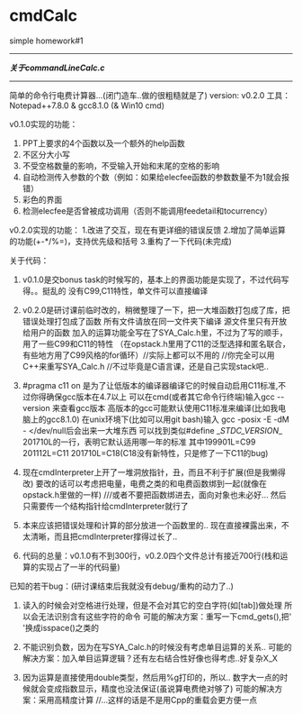 # cmdCalc

simple homework#1

*****************************
***关于commandLineCalc.c***
*****************************
简单的命令行电费计算器...(闭门造车..做的很粗糙就是了)
version: v0.2.0
工具：Notepad++7.8.0 & gcc8.1.0 (& Win10 cmd)

v0.1.0实现的功能：

1. PPT上要求的4个函数以及一个额外的help函数
2. 不区分大小写
3. 不受空格数量的影响，不受输入开始和末尾的空格的影响
4. 自动检测传入参数的个数（例如：如果给elecfee函数的参数数量不为1就会报错）
5. 彩色的界面
6. 检测elecfee是否曾被成功调用（否则不能调用feedetail和tocurrency）

v0.2.0实现的功能：
1.改进了交互，现在有更详细的错误反馈
2.增加了简单运算的功能(+-*/%=)，支持优先级和括号
3.重构了一下代码(未完成)

关于代码：

1. v0.1.0是交bonus task的时候写的，基本上的界面功能是实现了，不过代码写得。。挺乱的
   没有C99,C11特性，单文件可以直接编译

2. v0.2.0是研讨课前临时改的，稍微整理了一下，把一大堆函数打包成了库，把错误处理打包成了函数
   所有文件请放在同一文件夹下编译
   源文件里只有开放给用户的函数
   加入的运算功能全写在了SYA_Calc.h里，不过为了写的顺手，用了一些C99和C11的特性
   （在opstack.h里用了C11的泛型选择和匿名联合，有些地方用了C99风格的for循环）//实际上都可以不用的
   //你完全可以用C++来重写SYA_Calc.h  //不过毕竟是C语言课，还是自己实现stack吧..

3. #pragma c11 on 是为了让低版本的编译器编译它的时候自动启用C11标准,不过你得确保gcc版本在4.7以上
   可以在cmd(或者其它命令行终端)输入gcc --version 来查看gcc版本
   高版本的gcc可能默认使用C11标准来编译(比如我电脑上的gcc8.1.0)
   在unix环境下(比如可以用git bash)输入 gcc -posix -E -dM - </dev/null后会出来一大堆东西
   可以找到类似#define \__STDC_VERSION__ 201710L的一行，表明它默认适用哪一年的标准
   其中199901L=C99 201112L=C11 201710L=C18(C18没有新特性，只是修了一下C11的bug)

4. 现在cmdInterpreter上开了一堆洞放指针，丑，而且不利于扩展(但是我懒得改)
   要改的话可以考虑把电量，电费之类的和电费函数绑到一起(就像在opstack.h里做的一样)
   ///或者不要把函数绑进去，面向对象也未必好...
   然后只需要传一个结构指针给cmdInterpreter就行了

5. 本来应该把错误处理和计算的部分放进一个函数里的..
   现在直接裸露出来，不太清晰，而且把cmdInterpreter撑得过长了..

6. 代码的总量：v0.1.0有不到300行，v0.2.0四个文件总计有接近700行(栈和运算的实现占了一半的代码量)

已知的若干bug：(研讨课结束后我就没有debug/重构的动力了..)

1. 读入的时候会对空格进行处理，但是不会对其它的空白字符(如[tab])做处理
   所以会无法识别含有这些字符的命令
   可能的解决方案：重写一下cmd_gets(),把' '换成isspace()之类的

2. 不能识别负数，因为在写SYA_Calc.h的时候没有考虑单目运算的关系..
   可能的解决方案：加入单目运算逻辑？还有左右结合性好像也得考虑..好复杂X_X

3. 因为运算是直接使用double类型，然后用%g打印的，所以..
   数字大一点的时候就会变成指数显示，精度也没法保证(虽说算电费绝对够了)
   可能的解决方案：采用高精度计算   //...这样的话是不是用Cpp的重载会更方便一点